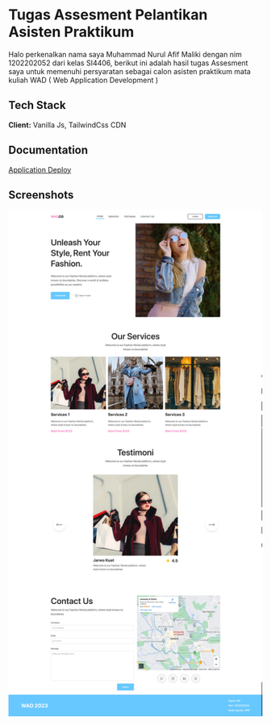 # Tugas Assesment Pelantikan Asisten Praktikum

Halo perkenalkan nama saya Muhammad Nurul Afif Maliki dengan nim 1202202052 dari kelas SI4406, berikut ini adalah hasil tugas Assesment saya untuk memenuhi persyaratan sebagai calon asisten praktikum mata kuliah WAD ( Web Application Development )

## Tech Stack

**Client:** Vanilla Js, TailwindCss CDN

## Documentation

[Application Deploy](https://heroic-halva-eb5125.netlify.app)

## Screenshots

![result](./assets/SCR-20230712-tvzb.jpeg)
